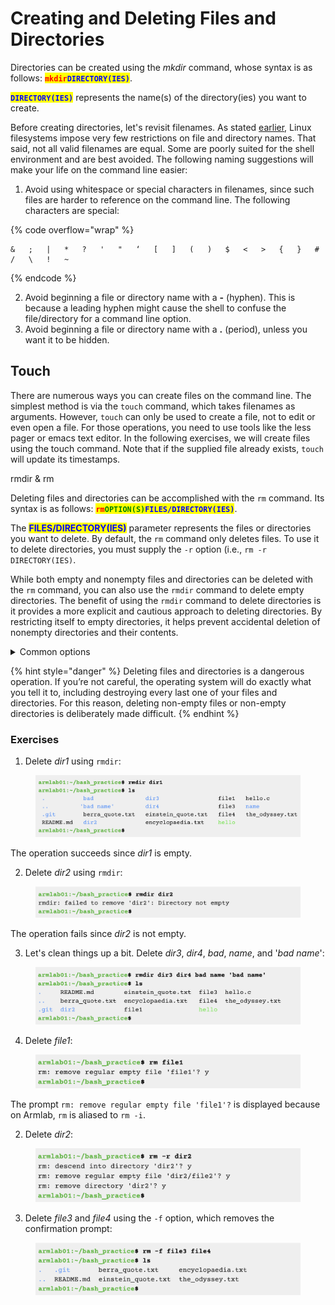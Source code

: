 # Creating and Deleting Files and Directories

Directories can be created using the _mkdir_ command, whose syntax is as follows: <mark style="color:red;">**`mkdir`**</mark><mark style="color:blue;">**`DIRECTORY(IES)`**</mark>.

<mark style="color:blue;">**`DIRECTORY(IES)`**</mark> represents the name(s) of the directory(ies) you want to create.

Before creating directories, let's revisit filenames. As stated [earlier](../../linux-operating-system/filesystem/filenames.md), Linux filesystems impose very few restrictions on file and directory names. That said, not all valid filenames are equal. Some are poorly suited for the shell environment and are best avoided. The following naming suggestions will make your life on the command line easier:&#x20;

1. Avoid using whitespace or special characters in filenames, since such files are harder to reference on the command line. The following characters are special:&#x20;

{% code overflow="wrap" %}
```
&   ;   |   *   ?   '   "   ‘   [   ]   (   )   $   <   >   {   }   #   /   \   !   ~
```
{% endcode %}

2. Avoid beginning a file or directory name with a **-** (hyphen). This is because a leading hyphen might cause the shell to confuse the file/directory for a command line option.
3. Avoid beginning a file or directory name with a **.** (period), unless you want it to be hidden.&#x20;

## Touch

There are numerous ways you can create files on the command line. The simplest method is via the `touch` command, which takes filenames as arguments. However, `touch` can only be used to create a file, not to edit or even open a file. For those operations, you need to use tools like the less pager or emacs text editor. In the following exercises, we will create files using the touch command. Note that if the supplied file already exists, `touch` will update its timestamps.&#x20;

rmdir & rm

Deleting files and directories can be accomplished with the `rm` command. Its syntax is as follows: <mark style="color:red;">**`rm`**</mark><mark style="color:green;">**`OPTION(S)`**</mark><mark style="color:blue;">**`FILES/DIRECTORY(IES)`**</mark>.&#x20;

The <mark style="color:blue;">**FILES/DIRECTORY(IES)**</mark> parameter represents the files or directories you want to delete. By default, the `rm` command only deletes files. To use it to delete directories, you must supply the `-r` option (i.e., `rm -r DIRECTORY(IES)`.&#x20;

While both empty and nonempty files and directories can be deleted with the `rm` command, you can also use the `rmdir` command to delete empty directories. The benefit of using the `rmdir` command to delete directories is it provides a more explicit and cautious approach to deleting directories. By restricting itself to empty directories, it helps prevent accidental deletion of nonempty directories and their contents.

<details>

<summary>Common options</summary>

* **`-r`**: Deletes directory(ies), even if they are not empty.

<!---->

* **`-i`**: Prompts the user for confirmation before deleting each file/directory.&#x20;

<!---->

* **`-f`**: Overrides `-i` option (i.e., removes confirmation prompt).

</details>

{% hint style="danger" %}
Deleting files and directories is a dangerous operation. If you’re not careful, the operating system will do exactly what you tell it to, including destroying every last one of your files and directories. For this reason, deleting non-empty files or non-empty directories is deliberately made difficult.&#x20;
{% endhint %}

### Exercises

1. Delete _dir1_ using `rmdir`:

<figure><img src="../../.gitbook/assets/Screenshot 2023-04-26 at 4.22.41 PM.png" alt=""><figcaption></figcaption></figure>

The operation succeeds since _dir1_ is empty.

2. Delete _dir2_ using `rmdir`:

<figure><img src="../../.gitbook/assets/Screenshot 2023-04-26 at 4.23.00 PM.png" alt=""><figcaption></figcaption></figure>

The operation fails since _dir2_ is not empty.&#x20;

3. Let's clean things up a bit. Delete _dir3_, _dir4_, _bad_, _name_, and '_bad name_':

<figure><img src="../../.gitbook/assets/Screenshot 2023-04-26 at 4.23.11 PM.png" alt=""><figcaption></figcaption></figure>

4. Delete _file1_:

<figure><img src="../../.gitbook/assets/Screenshot 2023-04-26 at 4.29.21 PM.png" alt=""><figcaption></figcaption></figure>

The prompt `rm: remove regular empty file 'file1'?`  is displayed because on Armlab, `rm` is aliased to `rm -i`.&#x20;

2. Delete _dir2_:

<figure><img src="../../.gitbook/assets/Screenshot 2023-04-26 at 4.29.29 PM.png" alt=""><figcaption></figcaption></figure>

3. Delete _file3_ and _file4_ using the `-f` option, which removes the confirmation prompt:

<figure><img src="../../.gitbook/assets/Screenshot 2023-04-26 at 4.29.39 PM.png" alt=""><figcaption></figcaption></figure>

